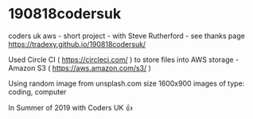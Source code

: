 # 190818codersuk

coders uk aws - short project - with Steve Rutherford - see thanks page https://tradexy.github.io/190818codersuk/

Used Circle CI ( https://circleci.com/ ) to store files into AWS storage - Amazon S3 ( https://aws.amazon.com/s3/ )

Using random image from unsplash.com size 1600x900 images of type: coding, computer

In Summer of 2019 with Coders UK 👍
